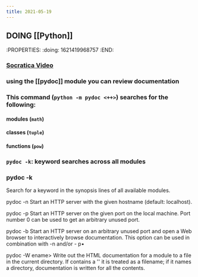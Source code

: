 ```yaml
---
title: 2021-05-19
---
```


## DOING [[Python]]
:PROPERTIES:
:doing: 1621419968757
:END:
### [Socratica Video](https://www.youtube.com/watch?v=URBSvqib0xw&ab_channel=Socratica)
### using the [[pydoc]] module you can review documentation
### This command (`python -m pydoc <++>`) searches for the following:
#### modules (`math`)
#### classes (`tuple`)
#### functions (`pow`)
### `pydoc -k`: keyword searches across all modules
### pydoc -k <keyword>
Search for
a
keyword in the synopsis lines of all available modules.

pydoc -n <hostname>
Start an HTTP server with the given hostname (default: localhost).

pydoc -p <port>
Start an HTTP server on
the given port on the local machine.
Port
number 0 can be used to get an arbitrary unused port.

pydoc -b
Start an HTTP server on an arbitrary unused port and open a Web browser
to interactively browse documentation.
This option can be used in
combination with -n and/or - p•

pydoc -W ename>
Write out the HTML documentation for a
module to a file in the current
directory.
If <name> contains a '\'
it is treated as a filename; if
it names a directory, documentation is written for all the contents.
###
